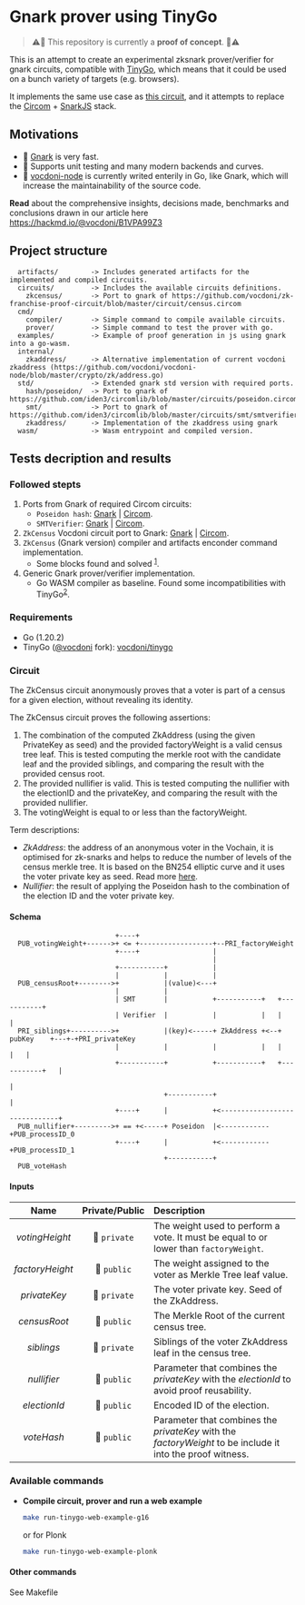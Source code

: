 # Gnark prover using TinyGo

> ⚠️🚧 This repository is currently a **proof of concept**. 🚧⚠️

This is an attempt to create an experimental zksnark prover/verifier for gnark circuits, compatible with [TinyGo](https://github.com/tinygo-org/tinygo), which means that it could be used on a bunch variety of targets (e.g. browsers).

It implements the same use case as [this circuit](https://github.com/vocdoni/zk-franchise-proof-circuit), and it attempts to replace the [Circom](https://github.com/iden3/circom) + [SnarkJS](https://github.com/iden3/snarkjs) stack.

## Motivations
 - 🚀 [Gnark](https://github.com/ConsenSys/gnark) is very fast.
 - 💉 Supports unit testing and many modern backends and curves.
 - 🔗 [vocdoni-node](https://github.com/vocdoni/vocdoni-node) is currently writed enterily in Go, like Gnark, which will increase the maintainability of the source code.

**Read** about the comprehensive insights, decisions made, benchmarks and conclusions drawn in our article here https://hackmd.io/@vocdoni/B1VPA99Z3


## Project structure
```
  artifacts/        -> Includes generated artifacts for the implemented and compiled circuits.
  circuits/         -> Includes the available circuits definitions.
    zkcensus/       -> Port to gnark of https://github.com/vocdoni/zk-franchise-proof-circuit/blob/master/circuit/census.circom 
  cmd/
    compiler/       -> Simple command to compile available circuits.
    prover/         -> Simple command to test the prover with go.
  examples/         -> Example of proof generation in js using gnark into a go-wasm.
  internal/
    zkaddress/      -> Alternative implementation of current vocdoni zkaddress (https://github.com/vocdoni/vocdoni-node/blob/master/crypto/zk/address.go)
  std/              -> Extended gnark std version with required ports.
    hash/poseidon/  -> Port to gnark of https://github.com/iden3/circomlib/blob/master/circuits/poseidon.circom
    smt/            -> Port to gnark of https://github.com/iden3/circomlib/blob/master/circuits/smt/smtverifier.circom
    zkaddress/      -> Implementation of the zkaddress using gnark
  wasm/             -> Wasm entrypoint and compiled version.
```

## Tests decription and results

### Followed stepts

1. Ports from Gnark of required Circom circuits:
    - `Poseidon hash`: [Gnark](./std/hash/poseidon/poseidon.go) | [Circom](https://github.com/iden3/circomlib/blob/db0202410771a3e3fc07c64c5226b64f954b8b5a/circuits/poseidon.circom).
    - `SMTVerifier`: [Gnark](./std/smt/verifier.go) | [Circom](https://github.com/iden3/circomlib/blob/a8cdb6cd1ad652cca1a409da053ec98f19de6c9d/circuits/smt/smtverifier.circom).
2. `ZkCensus` Vocdoni circuit port to Gnark: [Gnark](./circuits/zkcensus/zkcensus.go) | [Circom](https://github.com/vocdoni/zk-franchise-proof-circuit/blob/c2ead7f8502cf0dd7495140aec32599fd0a53199/circuit/census.circom).
4. `ZkCensus` (Gnark version) compiler and artifacts enconder command implementation.
    - Some blocks found and solved <sup>[1](#problems-found)</sup>.
3. Generic Gnark prover/verifier implementation.
    - Go WASM compiler as baseline. Found some incompatibilities with TinyGo<sup>[2](#problems-found)</sup>. 

### Requirements
* Go (1.20.2)
* TinyGo ([@vocdoni](https://github.com/vocdoni) fork): [vocdoni/tinygo](https://github.com/vocdoni/tinygo)


### Circuit 
The ZkCensus circuit anonymously proves that a voter is part of a census for a given election, without revealing its identity.

The ZkCensus circuit proves the following assertions:
1. The combination of the computed ZkAddress (using the given PrivateKey as seed) and the provided factoryWeight is a valid census tree leaf. This is tested computing the merkle root  with the candidate leaf and the provided siblings, and comparing the result with the provided census root.
2. The provided nullifier is valid. This is tested computing the nullifier with the electionID and the privateKey, and comparing the result with the provided nullifier.
3. The votingWeight is equal to or less than the factoryWeight.

Term descriptions:
* *ZkAddress*: the address of an anonymous voter in the Vochain, it is optimised for zk-snarks and helps to reduce the number of levels of the census merkle tree. It is based on the BN254 elliptic curve and it uses the voter private key as seed. Read more [here](https://github.com/vocdoni/vocdoni-node/blob/ca09fde59cef93f6b1de90c0c918adbff814e87e/crypto/zk/address.go).
* *Nullifier*: the result of applying the Poseidon hash to the combination of the election ID and the voter private key.

#### Schema
```
                          +----+
  PUB_votingWeight+------>+ <= +------------------+--PRI_factoryWeight
                          +----+                  |
                                                  |
                          +-----------+           |
                          |           |           |
  PUB_censusRoot+-------->+           |(value)<---+
                          |           |
                          | SMT       |           +-----------+   +-----------+
                          | Verifier  |           |           |   |           |
  PRI_siblings+---------->+           |(key)<-----+ ZkAddress +<--+ pubKey    +---+-+PRI_privateKey
                          |           |           |           |   |           |   |
                          +-----------+           +-----------+   +-----------+   |
                                                                                  |
                                      +-----------+                               |
                          +----+      |           +<------------------------------+
  PUB_nullifier+--------->+ == +<-----+ Poseidon  |<------------+PUB_processID_0
                          +----+      |           +<------------+PUB_processID_1
                                      +-----------+
  PUB_voteHash
```

#### Inputs
| Name | Private/Public | Description |
|:---:|:---:|:---|
| *votingHeight* | 🔐 `private` | The weight used to perform a vote. It must be equal to or lower than `factoryWeight`. |
| *factoryHeight* | 📢 `public` | The weight assigned to the voter as Merkle Tree leaf value. |
| *privateKey* | 🔐 `private` | The voter private key. Seed of the ZkAddress.  |
| *censusRoot* | 📢 `public` | The Merkle Root of the current census tree. |
| *siblings* | 🔐 `private` | Siblings of the voter ZkAddress leaf in the census tree. |
| *nullifier* | 📢 `public` | Parameter that combines the *privateKey* with the *electionId* to avoid proof reusability. |
| *electionId* | 📢 `public` | Encoded ID of the election. |
| *voteHash* | 📢 `public` | Parameter that combines the *privateKey* with the *factoryWeight* to be include it into the proof witness. |

### Available commands
* **Compile circuit, prover and run a web example**
  ```sh
  make run-tinygo-web-example-g16
  ```
  or for Plonk
  ```sh
  make run-tinygo-web-example-plonk
  ```

#### Other commands
See Makefile
